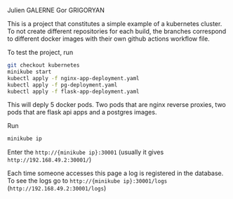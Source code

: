 Julien GALERNE
Gor GRIGORYAN

This is a project that constitutes a simple example of a kubernetes cluster. To not create different repositories for each build, the branches correspond to different docker images with their own github actions workflow file.

To test the project, run

```bash
git checkout kubernetes
minikube start
kubectl apply -f nginx-app-deployment.yaml
kubectl apply -f pg-deployment.yaml
kubectl apply -f flask-app-deployment.yaml
```

This will deply 5 docker pods. Two pods that are nginx reverse proxies, two pods that are flask api apps and a postgres images.

Run

```bash
minikube ip
```

Enter the `http://{minikube ip}:30001` (usually it gives `http://192.168.49.2:30001/`)

Each time someone accesses this page a log is registered in the database. To see the logs go to `http://{minikube ip}:30001/logs` (`http://192.168.49.2:30001/logs`)
